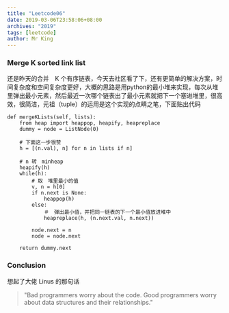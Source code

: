 ```yaml
---
title: "Leetcode06"
date: 2019-03-06T23:58:06+08:00
archives: "2019"
tags: [leetcode]
author: Mr King
---
```


### Merge K sorted link list

还是昨天的合并　K 个有序链表，今天去社区看了下，还有更简单的解决方案，时间复杂度和空间复杂度更好，大概的思路是用python的最小堆来实现，每次从堆里弹出最小元素，然后最近一次哪个链表出了最小元素就把下一个塞进堆里，很高效，很简洁，元祖（tuple）的运用是这个实现的点睛之笔，下面贴出代码

```
def mergeKLists(self, lists):
	from heap import heappop, heapify, heapreplace
	dummy = node = ListNode(0)
	
	# 下面这一步很赞
	h = [(n.val), n] for n in lists if n]
	
	# n 转　minheap
	heapify(h)
	while(h):
		# 取　堆里最小的值
		v, n = h[0]
		if n.next is None:
			heappop(h)
		else:
			＃　弹出最小值，并把同一链表的下一个最小值放进堆中
			heapreplace(h, (n.next.val, n.next))

		node.next = n
		node = node.next

	return dummy.next
```

### Conclusion
想起了大佬 Linus 的那句话 
> "Bad programmers worry about the code. Good programmers worry about data structures and their relationships."
